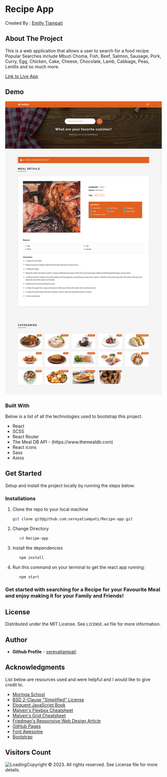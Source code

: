 # Recipe App
Created By : [Emilly Tiampati](https://www.linkedin.com/in/sereyatiampati/)
<h2> About The Project</h2>
<p>This is a web application that allows a user to search for a food recipe. Popular Searches include Mbuzi Choma, Fish, Beef, Salmon, Sausage, Pork, Curry, Egg, Chicken, Cake, Cheese, Chocolate, Lamb, Cabbage, Peas, Lentils and so much more.</p>

[Link to Live App](https://recipe-app-sereyatiampati.vercel.app/)

<h2>Demo</h2>
<p><img src="readme-images/demo.png" alt="Recipe app demo image" style=""></p>

<h3>Built With</h3>
Below is a list of all the technologies used to bootstrap this project.
<ul>
<li> React</li>
<li> SCSS</li>
<li> React Router</li>
<li> The Meal DB API - (https://www.themealdb.com)</li>
<li> React icons</li>
<li> Sass</li>
<li> Axios</li>
</ul>

<h2> Get Started</h2>
Setup and install the project locally by running the steps below:

### Installations

1. Clone the repo to your local machine
   ```sh
   git clone git@github.com:sereyatiampati/Recipe-app.git
   ```

2. Change Directory
   ```sh
      cd Recipe-app
      ```
3. Install the dependencies
   ```sh
      npm install 
      ```
4. Run this command on your terminal to get the react app running:
   ```sh
      npm start
      ```


<h3>Get started with searching for a Recipe for your Favourite Meal and enjoy making it for your Family and Friends!</h3>

## License

Distributed under the MIT License. See `LICENSE.md` file for more information.

## Author
* **Github Profile** - [sereyatiampati](https://github.com/sereyatiampati)


## Acknowledgments

List below are resources used and were helpful and I would like to give credit to.

* [Moringa School](https://moringaschool.com/)
* [BSD 2-Clause "Simplified" License](https://opensource.org/licenses/BSD-2-Clause)
* [Eloquent JavaScript Book](https://eloquentjavascript.net/)
* [Malven's Flexbox Cheatsheet](https://flexbox.malven.co/)
* [Malven's Grid Cheatsheet](https://grid.malven.co/)
* [Friedman's Responsive Web Design Article](https://www.smashingmagazine.com/2011/01/guidelines-for-responsive-web-design/)
* [GitHub Pages](https://pages.github.com)
* [Font Awesome](https://fontawesome.com)
* [Bootstrap](https://getbootstrap.com/)
## Visitors Count
<img align="left" src = "https://profile-counter.glitch.me/Recipe-app/count.svg" alt ="Loading">

Copyright © 2023. All rights reserved. See License file for more details.

